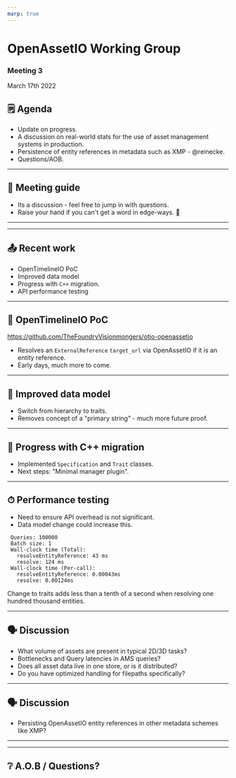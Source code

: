 ```yaml
---
marp: true
---
```


# OpenAssetIO Working Group

### Meeting 3

March 17th 2022

## 🗒 Agenda

- Update on progress.
- A discussion on real-world stats for the use of asset management systems in production.
- Persistence of entity references in metadata such as XMP - @reinecke.
-  Questions/AOB.

---

## 🤚 Meeting guide

- Its a discussion - feel free to jump in with questions.
- Raise your hand if you can't get a word in edge-ways. 👀

---
---

## 📤 Recent work

- OpenTimelineIO PoC
- Improved data model
- Progress with `C++` migration.
- API performance testing

---

## 🎦 OpenTimelineIO PoC

https://github.com/TheFoundryVisionmongers/otio-openassetio

- Resolves an `ExternalReference` `target_url` via OpenAssetIO if it is an entity reference.
- Early days, much more to come.

---

## 🔩 Improved data model

- Switch from hierarchy to traits.
- Removes concept of a "primary string" - much more future proof.

---

## 🔩 Progress with C++ migration

- Implemented `Specification` and `Trait` classes.
- Next steps: "Minimal manager plugin".

---

## ⏱ Performance testing

- Need to ensure API overhead is not significant.
- Data model change could increase this.

```
 Queries: 100000
 Batch size: 1
 Wall-clock time (Total):
   resolveEntityReference: 43 ms
   resolve: 124 ms
 Wall-clock time (Per-call):
   resolveEntityReference: 0.00043ms
   resolve: 0.00124ms
 ```

Change to traits adds less than a tenth of a second when resolving one hundred thousand entities.

---

## 🗣 Discussion

- What volume of assets are present in typical 2D/3D tasks?
- Bottlenecks and Query latencies in AMS queries?
- Does all asset data live in one store, or is it distributed?
- Do you have optimized handling for filepaths specifically?

---

## 🗣 Discussion

- Persisting OpenAssetIO entity references in other metadata schemes like XMP?

---
---

## ❔ A.O.B / Questions?

